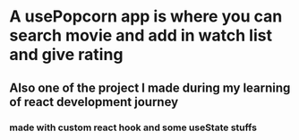 # A usePopcorn app is where you can search movie and add in watch list and give rating
## Also one of the project I made during my learning of react development journey
### made with custom react hook and some useState stuffs
